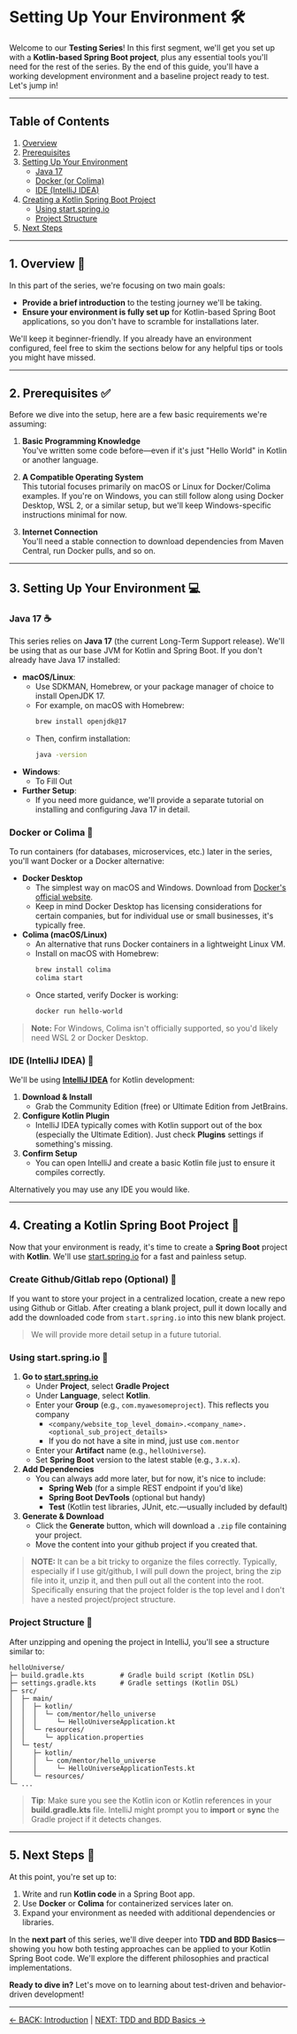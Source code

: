 # Setting Up Your Environment 🛠️

Welcome to our **Testing Series**! In this first segment, we'll get you set 
up with a **Kotlin-based Spring Boot project**, plus any essential tools you'll need for the rest of 
the series. By the end of this guide, you'll have a working development environment and a baseline 
project ready to test. Let's jump in!

---

## Table of Contents
1. [Overview](#1-overview)
2. [Prerequisites](#2-prerequisites)
3. [Setting Up Your Environment](#3-setting-up-your-environment)
    - [Java 17](#java-17)
    - [Docker (or Colima)](#docker-or-colima)
    - [IDE (IntelliJ IDEA)](#ide-intellij-idea)
4. [Creating a Kotlin Spring Boot Project](#4-creating-a-kotlin-spring-boot-project)
    - [Using start.spring.io](#using-startspringio)
    - [Project Structure](#project-structure)
5. [Next Steps](#5-next-steps)

---

## 1. Overview 📝

In this part of the series, we're focusing on two main goals:
- **Provide a brief introduction** to the testing journey we'll be taking.
- **Ensure your environment is fully set up** for Kotlin-based Spring Boot applications, so you don't 
    have to scramble for installations later.

We'll keep it beginner-friendly. If you already have an environment configured, feel free to skim the 
sections below for any helpful tips or tools you might have missed.

---

## 2. Prerequisites ✅

Before we dive into the setup, here are a few basic requirements we're assuming:

1. **Basic Programming Knowledge**  
   You've written some code before—even if it's just "Hello World" in Kotlin or another language.

2. **A Compatible Operating System**  
   This tutorial focuses primarily on macOS or Linux for Docker/Colima examples. If you're on Windows, 
   you can still follow along using Docker Desktop, WSL 2, or a similar setup, but we'll keep 
   Windows-specific instructions minimal for now.

3. **Internet Connection**  
   You'll need a stable connection to download dependencies from Maven Central, run Docker pulls, and so on.

---

## 3. Setting Up Your Environment 💻

### Java 17 ☕
This series relies on **Java 17** (the current Long-Term Support release). We'll be using that as our base 
JVM for Kotlin and Spring Boot. If you don't already have Java 17 installed:

- **macOS/Linux**:
    - Use SDKMAN, Homebrew, or your package manager of choice to install OpenJDK 17.
    - For example, on macOS with Homebrew:
      ```bash
      brew install openjdk@17
      ```
    - Then, confirm installation:
      ```bash
      java -version
      ```
- **Windows**:
    - To Fill Out
- **Further Setup**:
    - If you need more guidance, we'll provide a separate tutorial on installing and configuring Java 17 in detail.

### Docker or Colima 🐳
To run containers (for databases, microservices, etc.) later in the series, you'll want Docker or a Docker alternative:

- **Docker Desktop**
    - The simplest way on macOS and Windows. Download from 
      [Docker's official website](https://www.docker.com/products/docker-desktop).
    - Keep in mind Docker Desktop has licensing considerations for certain companies, but for individual 
      use or small businesses, it's typically free.
- **Colima (macOS/Linux)**
    - An alternative that runs Docker containers in a lightweight Linux VM.
    - Install on macOS with Homebrew:
      ```bash
      brew install colima
      colima start
      ```
    - Once started, verify Docker is working:
      ```bash
      docker run hello-world
      ```
> **Note:** For Windows, Colima isn't officially supported, so you'd likely need WSL 2 or Docker Desktop.

### IDE (IntelliJ IDEA) 🧰
We'll be using [**IntelliJ IDEA**](https://www.jetbrains.com/idea/) for Kotlin development:

1. **Download & Install**
    - Grab the Community Edition (free) or Ultimate Edition from JetBrains.
2. **Configure Kotlin Plugin**
    - IntelliJ IDEA typically comes with Kotlin support out of the box (especially the Ultimate Edition). 
      Just check **Plugins** settings if something's missing.
3. **Confirm Setup**
    - You can open IntelliJ and create a basic Kotlin file just to ensure it compiles correctly.

Alternatively you may use any IDE you would like.

---

## 4. Creating a Kotlin Spring Boot Project 🚀

Now that your environment is ready, it's time to create a **Spring Boot** project with **Kotlin**. 
We'll use [start.spring.io](https://start.spring.io/) for a fast and painless setup.

### Create Github/Gitlab repo (Optional) 📁

If you want to store your project in a centralized location, create a new repo using
Github or Gitlab. After creating a blank project, pull it down locally and add the downloaded
code from `start.spring.io` into this new blank project.

> We will provide more detail setup in a future tutorial.

### Using start.spring.io 🌱

1. **Go to [start.spring.io](https://start.spring.io/)**
    - Under **Project**, select **Gradle Project**
    - Under **Language**, select **Kotlin**.
    - Enter your **Group** (e.g., `com.myawesomeproject`). This reflects you company
      - `<company/website_top_level_domain>.<company_name>.<optional_sub_project_details>`
      - If you do not have a site in mind, just use `com.mentor`
    - Enter your **Artifact** name (e.g., `helloUniverse`).
    - Set **Spring Boot** version to the latest stable (e.g., `3.x.x`).
2. **Add Dependencies**
    - You can always add more later, but for now, it's nice to include:
        - **Spring Web** (for a simple REST endpoint if you'd like)
        - **Spring Boot DevTools** (optional but handy)
        - **Test** (Kotlin test libraries, JUnit, etc.—usually included by default)
3. **Generate & Download**
    - Click the **Generate** button, which will download a `.zip` file containing your project.
    - Move the content into your github project if you created that.

> **NOTE:** It can be a bit tricky to organize the files correctly. Typically, especially if I use git/github,
> I will pull down the project, bring the zip file into it, unzip it, and then pull out all the
> content into the root. Specifically ensuring that the project folder is the top level and I don't have a 
> nested project/project structure.

### Project Structure 📂

After unzipping and opening the project in IntelliJ, you'll see a structure similar to:

```
helloUniverse/
├─ build.gradle.kts         # Gradle build script (Kotlin DSL)
├─ settings.gradle.kts      # Gradle settings (Kotlin DSL)
├─ src/
│  ├─ main/
│  │  ├─ kotlin/
│  │  │  └─ com/mentor/hello_universe
│  │  │     └─ HelloUniverseApplication.kt
│  │  └─ resources/
│  │     └─ application.properties
│  └─ test/
│     ├─ kotlin/
│     │  └─ com/mentor/hello_universe
│     │     └─ HelloUniverseApplicationTests.kt
│     └─ resources/
└─ ...
```

> **Tip**: Make sure you see the Kotlin icon or Kotlin references in your **build.gradle.kts** file. 
> IntelliJ might prompt you to **import** or **sync** the Gradle project if it detects changes.

---

## 5. Next Steps 🔮

At this point, you're set up to:
1. Write and run **Kotlin code** in a Spring Boot app.
2. Use **Docker** or **Colima** for containerized services later on.
3. Expand your environment as needed with additional dependencies or libraries.

In the **next part** of this series, we'll dive deeper into **TDD and BDD Basics**—showing you how both testing approaches can be applied to your Kotlin Spring Boot code. We'll explore the different philosophies and practical implementations.

**Ready to dive in?** Let's move on to learning about test-driven and behavior-driven development!

---

[← BACK: Introduction](../01_outline.md) | [NEXT: TDD and BDD Basics →](../03_TDD_BDD/03_tdd_bdd_basics.md)